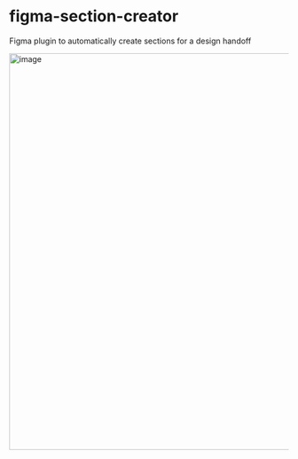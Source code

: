 # figma-section-creator
Figma plugin to automatically create sections for a design handoff

<img width="716" alt="image" src="https://github.com/user-attachments/assets/11aa4139-c088-4c4d-b5e6-a4c98f39a1c7">

